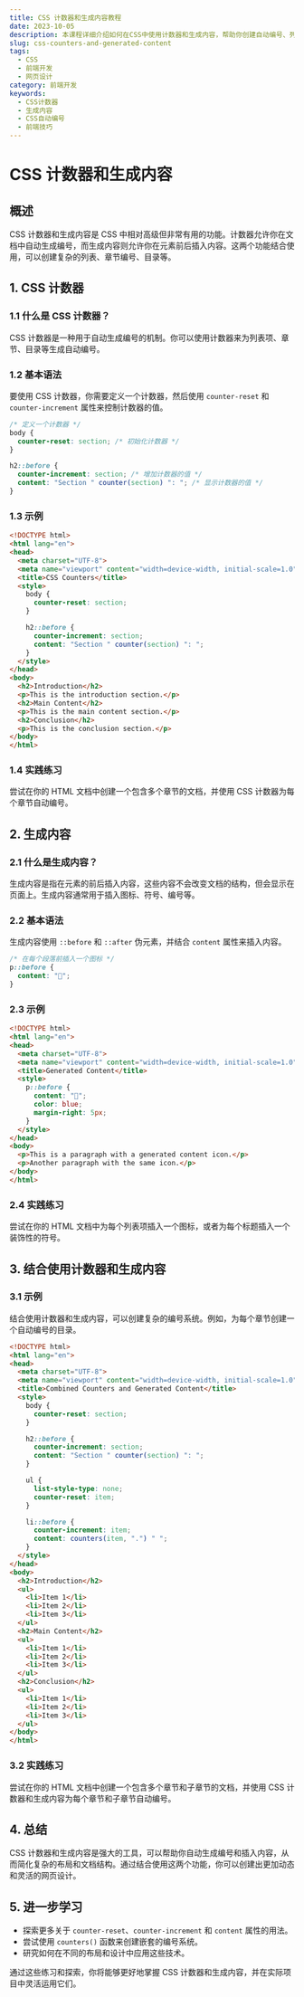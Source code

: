 ```yaml
---
title: CSS 计数器和生成内容教程
date: 2023-10-05
description: 本课程详细介绍如何在CSS中使用计数器和生成内容，帮助你创建自动编号、列表和复杂的布局。
slug: css-counters-and-generated-content
tags:
  - CSS
  - 前端开发
  - 网页设计
category: 前端开发
keywords:
  - CSS计数器
  - 生成内容
  - CSS自动编号
  - 前端技巧
---
```


# CSS 计数器和生成内容

## 概述

CSS 计数器和生成内容是 CSS 中相对高级但非常有用的功能。计数器允许你在文档中自动生成编号，而生成内容则允许你在元素前后插入内容。这两个功能结合使用，可以创建复杂的列表、章节编号、目录等。

## 1. CSS 计数器

### 1.1 什么是 CSS 计数器？

CSS 计数器是一种用于自动生成编号的机制。你可以使用计数器来为列表项、章节、目录等生成自动编号。

### 1.2 基本语法

要使用 CSS 计数器，你需要定义一个计数器，然后使用 `counter-reset` 和 `counter-increment` 属性来控制计数器的值。

```css
/* 定义一个计数器 */
body {
  counter-reset: section; /* 初始化计数器 */
}

h2::before {
  counter-increment: section; /* 增加计数器的值 */
  content: "Section " counter(section) ": "; /* 显示计数器的值 */
}
```

### 1.3 示例

```html
<!DOCTYPE html>
<html lang="en">
<head>
  <meta charset="UTF-8">
  <meta name="viewport" content="width=device-width, initial-scale=1.0">
  <title>CSS Counters</title>
  <style>
    body {
      counter-reset: section;
    }

    h2::before {
      counter-increment: section;
      content: "Section " counter(section) ": ";
    }
  </style>
</head>
<body>
  <h2>Introduction</h2>
  <p>This is the introduction section.</p>
  <h2>Main Content</h2>
  <p>This is the main content section.</p>
  <h2>Conclusion</h2>
  <p>This is the conclusion section.</p>
</body>
</html>
```

### 1.4 实践练习

尝试在你的 HTML 文档中创建一个包含多个章节的文档，并使用 CSS 计数器为每个章节自动编号。

## 2. 生成内容

### 2.1 什么是生成内容？

生成内容是指在元素的前后插入内容，这些内容不会改变文档的结构，但会显示在页面上。生成内容通常用于插入图标、符号、编号等。

### 2.2 基本语法

生成内容使用 `::before` 和 `::after` 伪元素，并结合 `content` 属性来插入内容。

```css
/* 在每个段落前插入一个图标 */
p::before {
  content: "🔹";
}
```

### 2.3 示例

```html
<!DOCTYPE html>
<html lang="en">
<head>
  <meta charset="UTF-8">
  <meta name="viewport" content="width=device-width, initial-scale=1.0">
  <title>Generated Content</title>
  <style>
    p::before {
      content: "🔹";
      color: blue;
      margin-right: 5px;
    }
  </style>
</head>
<body>
  <p>This is a paragraph with a generated content icon.</p>
  <p>Another paragraph with the same icon.</p>
</body>
</html>
```

### 2.4 实践练习

尝试在你的 HTML 文档中为每个列表项插入一个图标，或者为每个标题插入一个装饰性的符号。

## 3. 结合使用计数器和生成内容

### 3.1 示例

结合使用计数器和生成内容，可以创建复杂的编号系统。例如，为每个章节创建一个自动编号的目录。

```html
<!DOCTYPE html>
<html lang="en">
<head>
  <meta charset="UTF-8">
  <meta name="viewport" content="width=device-width, initial-scale=1.0">
  <title>Combined Counters and Generated Content</title>
  <style>
    body {
      counter-reset: section;
    }

    h2::before {
      counter-increment: section;
      content: "Section " counter(section) ": ";
    }

    ul {
      list-style-type: none;
      counter-reset: item;
    }

    li::before {
      counter-increment: item;
      content: counters(item, ".") " ";
    }
  </style>
</head>
<body>
  <h2>Introduction</h2>
  <ul>
    <li>Item 1</li>
    <li>Item 2</li>
    <li>Item 3</li>
  </ul>
  <h2>Main Content</h2>
  <ul>
    <li>Item 1</li>
    <li>Item 2</li>
    <li>Item 3</li>
  </ul>
  <h2>Conclusion</h2>
  <ul>
    <li>Item 1</li>
    <li>Item 2</li>
    <li>Item 3</li>
  </ul>
</body>
</html>
```

### 3.2 实践练习

尝试在你的 HTML 文档中创建一个包含多个章节和子章节的文档，并使用 CSS 计数器和生成内容为每个章节和子章节自动编号。

## 4. 总结

CSS 计数器和生成内容是强大的工具，可以帮助你自动生成编号和插入内容，从而简化复杂的布局和文档结构。通过结合使用这两个功能，你可以创建出更加动态和灵活的网页设计。

## 5. 进一步学习

- 探索更多关于 `counter-reset`、`counter-increment` 和 `content` 属性的用法。
- 尝试使用 `counters()` 函数来创建嵌套的编号系统。
- 研究如何在不同的布局和设计中应用这些技术。

通过这些练习和探索，你将能够更好地掌握 CSS 计数器和生成内容，并在实际项目中灵活运用它们。